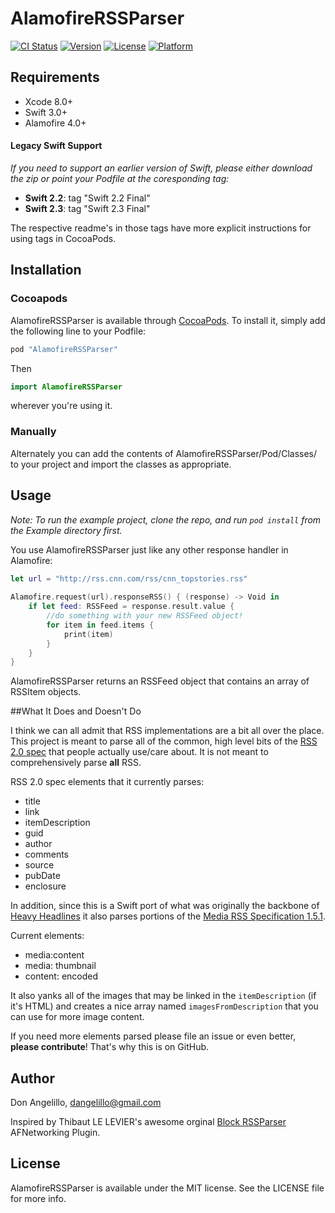 # AlamofireRSSParser

[![CI Status](http://img.shields.io/travis/AdeptusAstartes/AlamofireRSSParser.svg?style=flat)](https://travis-ci.org/AdeptusAstartes/AlamofireRSSParser)
[![Version](https://img.shields.io/cocoapods/v/AlamofireRSSParser.svg?style=flat)](http://cocoapods.org/pods/AlamofireRSSParser)
[![License](https://img.shields.io/cocoapods/l/AlamofireRSSParser.svg?style=flat)](http://cocoapods.org/pods/AlamofireRSSParser)
[![Platform](https://img.shields.io/cocoapods/p/AlamofireRSSParser.svg?style=flat)](http://cocoapods.org/pods/AlamofireRSSParser)

## Requirements
- Xcode 8.0+
- Swift 3.0+
- Alamofire 4.0+

#### Legacy Swift Support
_If you need to support an earlier version of Swift, please either download the zip or point your Podfile at the coresponding tag:_

- **Swift 2.2**: tag "Swift 2.2 Final"
- **Swift 2.3**: tag "Swift 2.3 Final"

The respective readme's in those tags have more explicit instructions for using tags in CocoaPods.

## Installation

### Cocoapods
AlamofireRSSParser is available through [CocoaPods](http://cocoapods.org). To install
it, simply add the following line to your Podfile:

```ruby
pod "AlamofireRSSParser"
```

Then 

```swift
import AlamofireRSSParser
``` 
 wherever you're using it.
 

### Manually
Alternately you can add the contents of AlamofireRSSParser/Pod/Classes/ to your project and import the classes as appropriate.

## Usage

_Note: To run the example project, clone the repo, and run `pod install` from the Example directory first._

You use AlamofireRSSParser just like any other response handler in Alamofire:

```swift
let url = "http://rss.cnn.com/rss/cnn_topstories.rss"
    
Alamofire.request(url).responseRSS() { (response) -> Void in
    if let feed: RSSFeed = response.result.value {
        //do something with your new RSSFeed object!
        for item in feed.items {
            print(item)
        }
    }
}
```

AlamofireRSSParser returns an RSSFeed object that contains an array of RSSItem objects.

##What It Does and Doesn't Do

I think we can all admit that RSS implementations are a bit all over the place.  This project is meant to parse all of the common, high level bits of the [RSS 2.0 spec](http://cyber.law.harvard.edu/rss/rss.html) that people actually use/care about.  It is not meant to comprehensively parse **all** RSS.

RSS 2.0 spec elements that it currently parses:

- title
- link
- itemDescription
- guid
- author
- comments
- source
- pubDate
- enclosure

In addition, since this is a Swift port of what was originally the backbone of [Heavy Headlines](https://itunes.apple.com/us/app/heavy-headlines-metal-news/id623879550?mt=8) it also parses portions of the [Media RSS Specification 1.5.1](http://www.rssboard.org/media-rss).  

Current elements:

- media:content
- media: thumbnail
- content: encoded

It also yanks all of the images that may be linked in the `itemDescription` (if it's HTML) and creates a nice array named `imagesFromDescription` that you can use for more image content.


If you need more elements parsed please file an issue or even better, **please contribute**!  That's why this is on GitHub.


## Author

Don Angelillo, dangelillo@gmail.com

Inspired by Thibaut LE LEVIER's awesome orginal [Block RSSParser](https://github.com/tibo/BlockRSSParser) AFNetworking Plugin. 

## License

AlamofireRSSParser is available under the MIT license. See the LICENSE file for more info.
